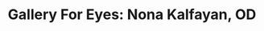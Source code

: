 ---
title: "Gallery For Eyes: Nona Kalfayan, OD"
url: /pompano-beach/gallery-for-eyes-nona-kalfayan-od/
shop: optician
---